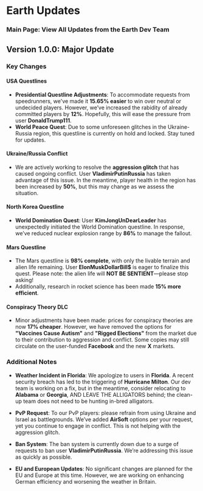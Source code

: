 # Earth Updates

### Main Page: View All Updates from the Earth Dev Team

## Version 1.0.0: Major Update

### Key Changes

#### USA Questlines
- **Presidential Questline Adjustments**: To accommodate requests from speedrunners, we've made it **15.65% easier** to win over neutral or undecided players. However, we’ve increased the rabidity of already committed players by **12%**. Hopefully, this will ease the pressure from user **DonaldTrump111**.
- **World Peace Quest**: Due to some unforeseen glitches in the Ukraine-Russia region, this questline is currently on hold and locked. Stay tuned for updates.

#### Ukraine/Russia Conflict
- We are actively working to resolve the **aggression glitch** that has caused ongoing conflict. User **VladimirPutinRussia** has taken advantage of this issue. In the meantime, player health in the region has been increased by **50%**, but this may change as we assess the situation.

#### North Korea Questline
- **World Domination Quest**: User **KimJongUnDearLeader** has unexpectedly initiated the World Domination questline. In response, we’ve reduced nuclear explosion range by **86%** to manage the fallout.

#### Mars Questline
- The Mars questline is **98% complete**, with only the livable terrain and alien life remaining. User **ElonMuskDollarBill$** is eager to finalize this quest. Please note: the alien life will **NOT BE SENTIENT**—please stop asking!
- Additionally, research in rocket science has been made **15% more efficient**.

#### Conspiracy Theory DLC
- Minor adjustments have been made: prices for conspiracy theories are now **17% cheaper**. However, we have removed the options for **"Vaccines Cause Autism"** and **"Rigged Elections"** from the market due to their contribution to aggression and conflict. Some copies may still circulate on the user-funded **Facebook** and the new **X** markets.

### Additional Notes
- **Weather Incident in Florida**: We apologize to users in **Florida**. A recent security breach has led to the triggering of **Hurricane Milton**. Our dev team is working on a fix, but in the meantime, consider relocating to **Alabama** or **Georgia**, AND LEAVE THE ALLIGATORS behind; the clean-up team does not need to be hunting in-bred alligators.

- **PvP Request**: To our PvP players: please refrain from using Ukraine and Israel as battlegrounds. We’ve added **AirSoft** options per your request, yet you continue to engage in conflict. This is not helping with the aggression glitch.

- **Ban System**: The ban system is currently down due to a surge of requests to ban user **VladimirPutinRussia**. We’re addressing this issue as quickly as possible.

- **EU and European Updates**: No significant changes are planned for the EU and Europe at this time. However, we are working on enhancing German efficiency and worsening the weather in Britain.
